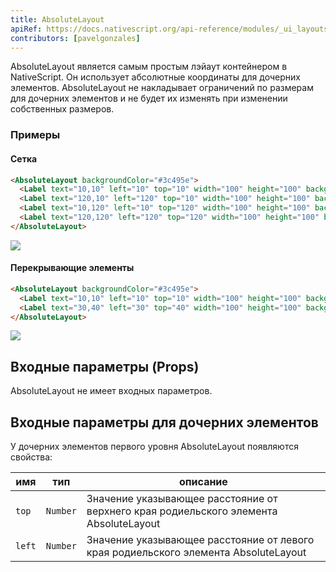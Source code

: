 ```yaml
---
title: AbsoluteLayout
apiRef: https://docs.nativescript.org/api-reference/modules/_ui_layouts_absolute_layout_
contributors: [pavelgonzales]
---
```


AbsoluteLayout является самым простым лэйаут контейнером в NativeScript. Он использует абсолютные координаты для дочерних элементов. AbsoluteLayout не накладывает ограничений по размерам для дочерних элементов и не будет их изменять при изменении собственных размеров.

### Примеры

#### Сетка

```html
<AbsoluteLayout backgroundColor="#3c495e">
  <Label text="10,10" left="10" top="10" width="100" height="100" backgroundColor="#43b883"/>
  <Label text="120,10" left="120" top="10" width="100" height="100" backgroundColor="#43b883"/>
  <Label text="10,120" left="10" top="120" width="100" height="100" backgroundColor="#43b883"/>
  <Label text="120,120" left="120" top="120" width="100" height="100" backgroundColor="#43b883"/>
</AbsoluteLayout>
```
<img class="md:w-1/2 lg:w-1/3" src="https://art.nativescript-vue.org/layouts/absolute_layout_grid.svg" />

#### Перекрывающие элементы

```html
<AbsoluteLayout backgroundColor="#3c495e">
  <Label text="10,10" left="10" top="10" width="100" height="100" backgroundColor="#289062"/>
  <Label text="30,40" left="30" top="40" width="100" height="100" backgroundColor="#43b883"/>
</AbsoluteLayout>
```
<img class="md:w-1/2 lg:w-1/3" src="https://art.nativescript-vue.org/layouts/absolute_layout_overlap.svg" />


## Входные параметры (Props)

AbsoluteLayout не имеет входных параметров.

## Входные параметры для дочерних элементов

У дочерних элементов первого уровня AbsoluteLayout появляются свойства:

| имя | тип | описание |
|------|------|-------------|
| `top` | `Number` | Значение указывающее расстояние от верхнего края родиельского элемента AbsoluteLayout
| `left` | `Number` | Значение указывающее расстояние от левого края родиельского элемента AbsoluteLayout
